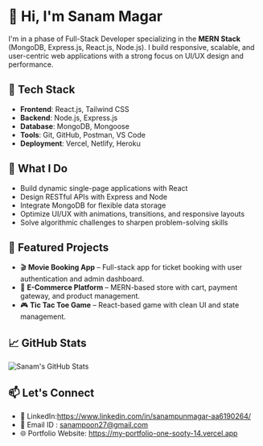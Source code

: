 # 👋 Hi, I'm Sanam Magar

I'm in a phase of Full-Stack Developer specializing in the **MERN Stack** (MongoDB, Express.js, React.js, Node.js). I build responsive, scalable, and user-centric web applications with a strong focus on UI/UX design and performance.

## 🚀 Tech Stack
- **Frontend**: React.js, Tailwind CSS
- **Backend**: Node.js, Express.js
- **Database**: MongoDB, Mongoose
- **Tools**: Git, GitHub, Postman, VS Code
- **Deployment**: Vercel, Netlify, Heroku

## 🧠 What I Do
- Build dynamic single-page applications with React
- Design RESTful APIs with Express and Node
- Integrate MongoDB for flexible data storage
- Optimize UI/UX with animations, transitions, and responsive layouts
- Solve algorithmic challenges to sharpen problem-solving skills

## 📂 Featured Projects
- 🎬 **Movie Booking App** – Full-stack app for ticket booking with user authentication and admin dashboard.
- 🛒 **E-Commerce Platform** – MERN-based store with cart, payment gateway, and product management.
- 🎮 **Tic Tac Toe Game** – React-based game with clean UI and state management.

## 📈 GitHub Stats
![Sanam's GitHub Stats](https://github-readme-stats.vercel.app/api?username=sanampm7&show_icons=true&theme=radical)

## 📫 Let's Connect
- 💼 LinkedIn:https://www.linkedin.com/in/sanampunmagar-aa6190264/
- 📧 Email ID : sanampoon27@gmail.com
- 🌐 Portfolio Website: https://my-portfolio-one-sooty-14.vercel.app
